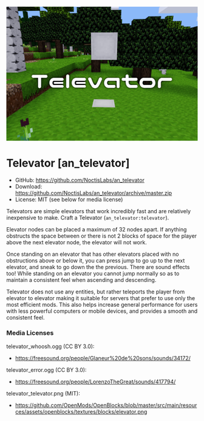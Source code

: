 ![Screenshot](screenshot.png)

Televator [an_televator]
============================
* GitHub: https://github.com/NoctisLabs/an_televator
* Download: https://github.com/NoctisLabs/an_televator/archive/master.zip
* License: MIT (see below for media license)

Televators are simple elevators that work incredibly fast and are relatively inexpensive to make. Craft a Televator (`an_televator:televator`).

Elevator nodes can be placed a maximum of 32 nodes apart. If anything obstructs the space between or there is not 2 blocks of space for the player above the next elevator node, the elevator will not work.

Once standing on an elevator that has other elevators placed with no obstructions above or below it, you can press jump to go up to the next elevator, and sneak to go down the the previous. There are sound effects too! While standing on an elevator you cannot jump normally so as to maintain a consistent feel when ascending and descending.

Televator does not use any entities, but rather teleports the player from elevator to elevator making it suitable for servers that prefer to use only the most efficient mods. This also helps increase general performance for users with less powerful computers or mobile devices, and provides a smooth and consistent feel.

### Media Licenses
televator_whoosh.ogg (CC BY 3.0):<br />
- https://freesound.org/people/Glaneur%20de%20sons/sounds/34172/

televator_error.ogg (CC BY 3.0):<br />
- https://freesound.org/people/LorenzoTheGreat/sounds/417794/

televator_televator.png (MIT):<br />
- https://github.com/OpenMods/OpenBlocks/blob/master/src/main/resources/assets/openblocks/textures/blocks/elevator.png
